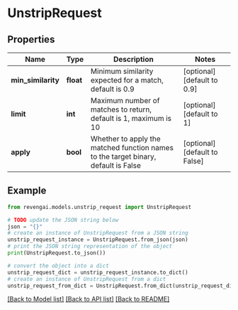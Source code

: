 # UnstripRequest


## Properties

Name | Type | Description | Notes
------------ | ------------- | ------------- | -------------
**min_similarity** | **float** | Minimum similarity expected for a match, default is 0.9 | [optional] [default to 0.9]
**limit** | **int** | Maximum number of matches to return, default is 1, maximum is 10 | [optional] [default to 1]
**apply** | **bool** | Whether to apply the matched function names to the target binary, default is False | [optional] [default to False]

## Example

```python
from revengai.models.unstrip_request import UnstripRequest

# TODO update the JSON string below
json = "{}"
# create an instance of UnstripRequest from a JSON string
unstrip_request_instance = UnstripRequest.from_json(json)
# print the JSON string representation of the object
print(UnstripRequest.to_json())

# convert the object into a dict
unstrip_request_dict = unstrip_request_instance.to_dict()
# create an instance of UnstripRequest from a dict
unstrip_request_from_dict = UnstripRequest.from_dict(unstrip_request_dict)
```
[[Back to Model list]](../README.md#documentation-for-models) [[Back to API list]](../README.md#documentation-for-api-endpoints) [[Back to README]](../README.md)


